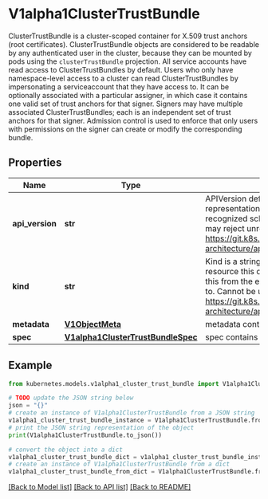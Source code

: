 # V1alpha1ClusterTrustBundle

ClusterTrustBundle is a cluster-scoped container for X.509 trust anchors (root certificates).  ClusterTrustBundle objects are considered to be readable by any authenticated user in the cluster, because they can be mounted by pods using the `clusterTrustBundle` projection.  All service accounts have read access to ClusterTrustBundles by default.  Users who only have namespace-level access to a cluster can read ClusterTrustBundles by impersonating a serviceaccount that they have access to.  It can be optionally associated with a particular assigner, in which case it contains one valid set of trust anchors for that signer. Signers may have multiple associated ClusterTrustBundles; each is an independent set of trust anchors for that signer. Admission control is used to enforce that only users with permissions on the signer can create or modify the corresponding bundle.

## Properties

Name | Type | Description | Notes
------------ | ------------- | ------------- | -------------
**api_version** | **str** | APIVersion defines the versioned schema of this representation of an object. Servers should convert recognized schemas to the latest internal value, and may reject unrecognized values. More info: https://git.k8s.io/community/contributors/devel/sig-architecture/api-conventions.md#resources | [optional] 
**kind** | **str** | Kind is a string value representing the REST resource this object represents. Servers may infer this from the endpoint the client submits requests to. Cannot be updated. In CamelCase. More info: https://git.k8s.io/community/contributors/devel/sig-architecture/api-conventions.md#types-kinds | [optional] 
**metadata** | [**V1ObjectMeta**](V1ObjectMeta.md) | metadata contains the object metadata. | [optional] 
**spec** | [**V1alpha1ClusterTrustBundleSpec**](V1alpha1ClusterTrustBundleSpec.md) | spec contains the signer (if any) and trust anchors. | 

## Example

```python
from kubernetes.models.v1alpha1_cluster_trust_bundle import V1alpha1ClusterTrustBundle

# TODO update the JSON string below
json = "{}"
# create an instance of V1alpha1ClusterTrustBundle from a JSON string
v1alpha1_cluster_trust_bundle_instance = V1alpha1ClusterTrustBundle.from_json(json)
# print the JSON string representation of the object
print(V1alpha1ClusterTrustBundle.to_json())

# convert the object into a dict
v1alpha1_cluster_trust_bundle_dict = v1alpha1_cluster_trust_bundle_instance.to_dict()
# create an instance of V1alpha1ClusterTrustBundle from a dict
v1alpha1_cluster_trust_bundle_from_dict = V1alpha1ClusterTrustBundle.from_dict(v1alpha1_cluster_trust_bundle_dict)
```
[[Back to Model list]](../README.md#documentation-for-models) [[Back to API list]](../README.md#documentation-for-api-endpoints) [[Back to README]](../README.md)


